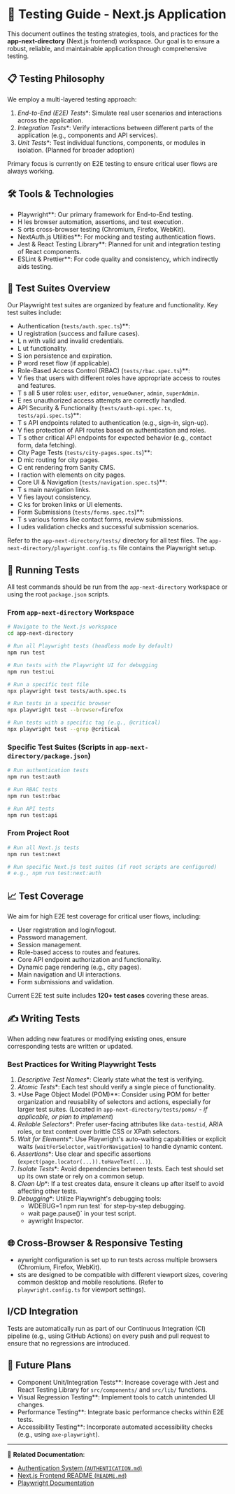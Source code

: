 # 🧪 Testing Guide - Next.js Application

This document outlines the testing strategies, tools, and practices for the **app-next-directory** (Next.js frontend) workspace. Our goal is to ensure a robust, reliable, and maintainable application through comprehensive testing.

## 📋 Testing Philosophy

We employ a multi-layered testing approach:

1. *End-to-End (E2E) Tests**: Simulate real user scenarios and interactions across the application.
2. *Integration Tests**: Verify interactions between different parts of the application (e.g., components and API services).
3. *Unit Tests**: Test individual functions, components, or modules in isolation. (Planned for broader adoption)

Primary focus is currently on E2E testing to ensure critical user flows are always working.

## 🛠️ Tools & Technologies

* Playwright**: Our primary framework for End-to-End testing.
* H les browser automation, assertions, and test execution.
* S orts cross-browser testing (Chromium, Firefox, WebKit).
* NextAuth.js Utilities**: For mocking and testing authentication flows.
* Jest & React Testing Library**: Planned for unit and integration testing of React components.
* ESLint & Prettier**: For code quality and consistency, which indirectly aids testing.

## 🧪 Test Suites Overview

Our Playwright test suites are organized by feature and functionality. Key test suites include:

* Authentication (`tests/auth.spec.ts`)**:
* U  registration (success and failure cases).
* L n with valid and invalid credentials.
* L ut functionality.
* S ion persistence and expiration.
* P word reset flow (if applicable).
* Role-Based Access Control (RBAC) (`tests/rbac.spec.ts`)**:
* V fies that users with different roles have appropriate access to routes and features.
* T s all 5 user roles: `user`, `editor`, `venueOwner`, `admin`, `superAdmin`.
* E res unauthorized access attempts are correctly handled.
* API Security & Functionality (`tests/auth-api.spec.ts`, `tests/api.spec.ts`)**:
* T s API endpoints related to authentication (e.g., sign-in, sign-up).
* V fies protection of API routes based on authentication and roles.
* T s other critical API endpoints for expected behavior (e.g., contact form, data fetching).
* City Page Tests (`tests/city-pages.spec.ts`)**:
* D mic routing for city pages.
* C ent rendering from Sanity CMS.
* I raction with elements on city pages.
* Core UI & Navigation (`tests/navigation.spec.ts`)**:
* T s main navigation links.
* V fies layout consistency.
* C ks for broken links or UI elements.
* Form Submissions (`tests/forms.spec.ts`)**:
* T s various forms like contact forms, review submissions.
* I udes validation checks and successful submission scenarios.

Refer to the `app-next-directory/tests/` directory for all test files. The `app-next-directory/playwright.config.ts` file contains the Playwright setup.

## 🚀 Running Tests

All test commands should be run from the `app-next-directory` workspace or using the root `package.json` scripts.

### **From `app-next-directory` Workspace**

```bash
# Navigate to the Next.js workspace
cd app-next-directory

# Run all Playwright tests (headless mode by default)
npm run test

# Run tests with the Playwright UI for debugging
npm run test:ui

# Run a specific test file
npx playwright test tests/auth.spec.ts

# Run tests in a specific browser
npx playwright test --browser=firefox

# Run tests with a specific tag (e.g., @critical)
npx playwright test --grep @critical
```

### **Specific Test Suites (Scripts in `app-next-directory/package.json`)**

```bash
# Run authentication tests
npm run test:auth

# Run RBAC tests
npm run test:rbac

# Run API tests
npm run test:api
```

### **From Project Root**

```bash
# Run all Next.js tests
npm run test:next

# Run specific Next.js test suites (if root scripts are configured)
# e.g., npm run test:next:auth
```

## 📈 Test Coverage

We aim for high E2E test coverage for critical user flows, including:

* User registration and login/logout.
* Password management.
* Session management.
* Role-based access to routes and features.
* Core API endpoint authorization and functionality.
* Dynamic page rendering (e.g., city pages).
* Main navigation and UI interactions.
* Form submissions and validation.

Current E2E test suite includes **120+ test cases** covering these areas.

## ✍️ Writing Tests

When adding new features or modifying existing ones, ensure corresponding tests are written or updated.

### **Best Practices for Writing Playwright Tests**

1. *Descriptive Test Names**: Clearly state what the test is verifying.
2. *Atomic Tests**: Each test should verify a single piece of functionality.
3. *Use Page Object Model (POM)**: Consider using POM for better organization and reusability of selectors and actions, especially for larger test suites. (Located in `app-next-directory/tests/poms/` - *if applicable, or plan to implement*)
4. *Reliable Selectors**: Prefer user-facing attributes like `data-testid`, ARIA roles, or text content over brittle CSS or XPath selectors.
5. *Wait for Elements**: Use Playwright's auto-waiting capabilities or explicit waits (`waitForSelector`, `waitForNavigation`) to handle dynamic content.
6. *Assertions**: Use clear and specific assertions (`expect(page.locator(...)).toHaveText(...)`).
7. *Isolate Tests**: Avoid dependencies between tests. Each test should set up its own state or rely on a common setup.
8. *Clean Up**: If a test creates data, ensure it cleans up after itself to avoid affecting other tests.
9. *Debugging**: Utilize Playwright's debugging tools:
    * WDEBUG=1 npm run test` for step-by-step debugging.
    * wait page.pause()` in your test script.
    * aywright Inspector.

## 🌐 Cross-Browser & Responsive Testing

* aywright configuration is set up to run tests across multiple browsers (Chromium, Firefox, WebKit).
* sts are designed to be compatible with different viewport sizes, covering common desktop and mobile resolutions. (Refer to `playwright.config.ts` for viewport settings).

## I/CD Integration

Tests are automatically run as part of our Continuous Integration (CI) pipeline (e.g., using GitHub Actions) on every push and pull request to ensure that no regressions are introduced.

## 🔮 Future Plans

* Component Unit/Integration Tests**: Increase coverage with Jest and React Testing Library for `src/components/` and `src/lib/` functions.
* Visual Regression Testing**: Implement tools to catch unintended UI changes.
* Performance Testing**: Integrate basic performance checks within E2E tests.
* Accessibility Testing**: Incorporate automated accessibility checks (e.g., using `axe-playwright`).

---

🔗 **Related Documentation**:
* [Authentication System (`AUTHENTICATION.md`)](AUTHENTICATION.md)
* [Next.js Frontend README (`README.md`)](README.md)
* [Playwright Documentation](https://playwright.dev/docs/intro)
